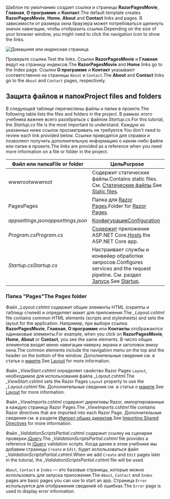 <span data-ttu-id="5f7cf-101">Шаблон по умолчанию создает ссылки и страницы **RazorPagesMovie**, **Главная**, **О программе** и **Контакт**.</span><span class="sxs-lookup"><span data-stu-id="5f7cf-101">The default template creates **RazorPagesMovie**, **Home**, **About** and **Contact** links and pages.</span></span> <span data-ttu-id="5f7cf-102">В зависимости от размера окна браузера может потребоваться щелкнуть значок навигации, чтобы отобразить ссылки.</span><span class="sxs-lookup"><span data-stu-id="5f7cf-102">Depending on the size of your browser window, you might need to click the navigation icon to show the links.</span></span>

![Домашняя или индексная страница](../../tutorials/razor-pages/razor-pages-start/_static/home2.png)

<span data-ttu-id="5f7cf-104">Проверьте ссылки.</span><span class="sxs-lookup"><span data-stu-id="5f7cf-104">Test the links.</span></span> <span data-ttu-id="5f7cf-105">Ссылки **RazorPagesMovie** и **Главная** ведут на страницу индексов.</span><span class="sxs-lookup"><span data-stu-id="5f7cf-105">The **RazorPagesMovie** and **Home** links go to the Index page.</span></span> <span data-ttu-id="5f7cf-106">Ссылки **О программе** и **Контакт** указывают соответственно на страницы `About` и `Contact`.</span><span class="sxs-lookup"><span data-stu-id="5f7cf-106">The **About** and **Contact** links go to the `About` and `Contact` pages, respectively.</span></span>

## <a name="project-files-and-folders"></a><span data-ttu-id="5f7cf-107">Защита файлов и папок</span><span class="sxs-lookup"><span data-stu-id="5f7cf-107">Project files and folders</span></span>

<span data-ttu-id="5f7cf-108">В следующей таблице перечислены файлы и папки в проекте.</span><span class="sxs-lookup"><span data-stu-id="5f7cf-108">The following table lists the files and folders in the project.</span></span> <span data-ttu-id="5f7cf-109">В рамках этого учебника важнее всего разобраться с файлом *Startup.cs*.</span><span class="sxs-lookup"><span data-stu-id="5f7cf-109">For this tutorial, the *Startup.cs* file is the most important to understand.</span></span> <span data-ttu-id="5f7cf-110">Каждую из указанных ниже ссылок просматривать не требуется.</span><span class="sxs-lookup"><span data-stu-id="5f7cf-110">You don't need to review each link provided below.</span></span> <span data-ttu-id="5f7cf-111">Ссылки приводятся для справки и позволяют получить дополнительную информацию о каком-либо файле или папке в проекте.</span><span class="sxs-lookup"><span data-stu-id="5f7cf-111">The links are provided as a reference when you need more information on a file or folder in the project.</span></span>

| <span data-ttu-id="5f7cf-112">Файл или папка</span><span class="sxs-lookup"><span data-stu-id="5f7cf-112">File or folder</span></span>              | <span data-ttu-id="5f7cf-113">Цель</span><span class="sxs-lookup"><span data-stu-id="5f7cf-113">Purpose</span></span> |
| ----------------- | ------------ |
| <span data-ttu-id="5f7cf-114">wwwroot</span><span class="sxs-lookup"><span data-stu-id="5f7cf-114">wwwroot</span></span> | <span data-ttu-id="5f7cf-115">Содержит статические файлы.</span><span class="sxs-lookup"><span data-stu-id="5f7cf-115">Contains static files.</span></span> <span data-ttu-id="5f7cf-116">См. [Статические файлы](xref:fundamentals/static-files).</span><span class="sxs-lookup"><span data-stu-id="5f7cf-116">See [Static files](xref:fundamentals/static-files).</span></span> |
| <span data-ttu-id="5f7cf-117">Pages</span><span class="sxs-lookup"><span data-stu-id="5f7cf-117">Pages</span></span> | <span data-ttu-id="5f7cf-118">Папка для [Razor Pages](xref:razor-pages/index).</span><span class="sxs-lookup"><span data-stu-id="5f7cf-118">Folder for [Razor Pages](xref:razor-pages/index).</span></span> |
| <span data-ttu-id="5f7cf-119">*appsettings.json*</span><span class="sxs-lookup"><span data-stu-id="5f7cf-119">*appsettings.json*</span></span> | [<span data-ttu-id="5f7cf-120">Конфигурация</span><span class="sxs-lookup"><span data-stu-id="5f7cf-120">Configuration</span></span>](xref:fundamentals/configuration/index) |
| <span data-ttu-id="5f7cf-121">*Program.cs*</span><span class="sxs-lookup"><span data-stu-id="5f7cf-121">*Program.cs*</span></span> | <span data-ttu-id="5f7cf-122">[Содержит](xref:fundamentals/host/index) приложение ASP.NET Core.</span><span class="sxs-lookup"><span data-stu-id="5f7cf-122">[Hosts](xref:fundamentals/host/index) the ASP.NET Core app.</span></span>|
| <span data-ttu-id="5f7cf-123">*Startup.cs*</span><span class="sxs-lookup"><span data-stu-id="5f7cf-123">*Startup.cs*</span></span> | <span data-ttu-id="5f7cf-124">Настраивает службы и конвейер обработки запросов.</span><span class="sxs-lookup"><span data-stu-id="5f7cf-124">Configures services and the request pipeline.</span></span> <span data-ttu-id="5f7cf-125">См. раздел [Запуск](xref:fundamentals/startup).</span><span class="sxs-lookup"><span data-stu-id="5f7cf-125">See [Startup](xref:fundamentals/startup).</span></span>|

### <a name="the-pages-folder"></a><span data-ttu-id="5f7cf-126">Папка "Pages"</span><span class="sxs-lookup"><span data-stu-id="5f7cf-126">The Pages folder</span></span>

<span data-ttu-id="5f7cf-127">Файл *_Layout.cshtml* содержит общие элементы HTML (скрипты и таблицу стилей) и определяет макет для приложения.</span><span class="sxs-lookup"><span data-stu-id="5f7cf-127">The *_Layout.cshtml* file contains common HTML elements (scripts and stylesheets) and sets the layout for the application.</span></span> <span data-ttu-id="5f7cf-128">Например, при выборе ссылка **RazorPagesMovie**, **Главная**, **О программе** или **Контакты** отображаются одинаковые элементы.</span><span class="sxs-lookup"><span data-stu-id="5f7cf-128">For example, when you click on **RazorPagesMovie**, **Home**, **About** or **Contact**, you see the same elements.</span></span> <span data-ttu-id="5f7cf-129">В число общих элементов входят меню навигации наверху экрана и заголовок внизу окна.</span><span class="sxs-lookup"><span data-stu-id="5f7cf-129">The common elements include the navigation menu on the top and the header on the bottom of the window.</span></span> <span data-ttu-id="5f7cf-130">Дополнительные сведения см. в статье о [макете](xref:mvc/views/layout).</span><span class="sxs-lookup"><span data-stu-id="5f7cf-130">See [Layout](xref:mvc/views/layout) for more information.</span></span>

<span data-ttu-id="5f7cf-131">Файл *_ViewStart.cshtml* определяет свойство Razor Pages `Layout`, необходимое для использования файла *_Layout.cshtml*.</span><span class="sxs-lookup"><span data-stu-id="5f7cf-131">The *_ViewStart.cshtml* sets the Razor Pages `Layout` property to use the *_Layout.cshtml* file.</span></span> <span data-ttu-id="5f7cf-132">Дополнительные сведения см. в статье о [макете](xref:mvc/views/layout).</span><span class="sxs-lookup"><span data-stu-id="5f7cf-132">See [Layout](xref:mvc/views/layout) for more information.</span></span>

<span data-ttu-id="5f7cf-133">Файл *_ViewImports.cshtml* содержит директивы Razor, импортированные в каждую страницу Razor Pages.</span><span class="sxs-lookup"><span data-stu-id="5f7cf-133">The *_ViewImports.cshtml* file contains Razor directives that are imported into each Razor Page.</span></span> <span data-ttu-id="5f7cf-134">Дополнительные сведения см. в разделе [Импорт общих директив](xref:mvc/views/layout#importing-shared-directives).</span><span class="sxs-lookup"><span data-stu-id="5f7cf-134">See [Importing Shared Directives](xref:mvc/views/layout#importing-shared-directives) for more information.</span></span>

<span data-ttu-id="5f7cf-135">Файл *_ValidationScriptsPartial.cshtml* содержит ссылку на сценарии проверки [jQuery](https://jquery.com/).</span><span class="sxs-lookup"><span data-stu-id="5f7cf-135">The *_ValidationScriptsPartial.cshtml* file provides a reference to [jQuery](https://jquery.com/) validation scripts.</span></span> <span data-ttu-id="5f7cf-136">Когда далее в этом учебнике мы добавим страницы `Create` и `Edit`, будет использоваться файл *_ValidationScriptsPartial.cshtml*.</span><span class="sxs-lookup"><span data-stu-id="5f7cf-136">When we add `Create` and `Edit` pages later in the tutorial, the *_ValidationScriptsPartial.cshtml* file will be used.</span></span>

<span data-ttu-id="5f7cf-137">`About`, `Contact` и `Index` — это базовые страницы, которые можно использовать для запуска приложения.</span><span class="sxs-lookup"><span data-stu-id="5f7cf-137">The `About`, `Contact` and `Index` pages are basic pages you can use to start an app.</span></span> <span data-ttu-id="5f7cf-138">Страница `Error` используется для отображения сведений об ошибках.</span><span class="sxs-lookup"><span data-stu-id="5f7cf-138">The `Error` page is used to display error information.</span></span>
